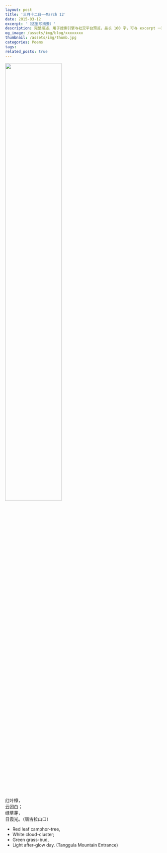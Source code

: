 ```yaml
---
layout: post
title: '三月十二日——March 12'
date: 2015-03-12
excerpt: '（这里写摘要）'
description: 完整描述，用于搜索引擎与社交平台预览，最长 160 字，可与 excerpt 一致
og_image: /assets/img/blog/xxxxxxxx
thumbnail: /assets/img/thumb.jpg
categories: Poems
tags: 
related_posts: true
---
```


<img src="{{ '/assets/img/blog/xxxxxxxx' | relative_url }}" style="width:60%;">

红叶樟，  
云团白；  
绿草芽，  
日霞光。（唐古拉山口）

- Red leaf camphor-tree,
- White cloud-cluster;
- Green grass-bud,
- Light after-glow day. (Tanggula Mountain Entrance)